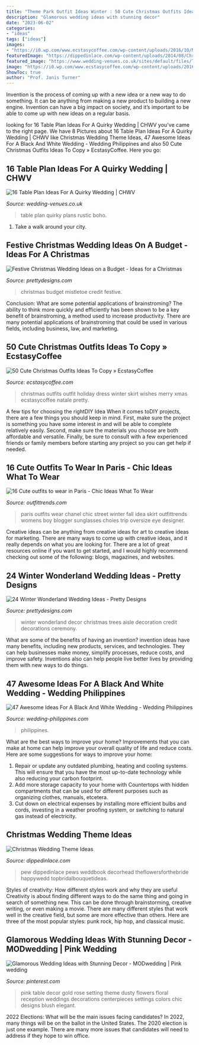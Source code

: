 ```yaml
---
title: "Theme Park Outfit Ideas Winter : 50 Cute Christmas Outfits Ideas To Copy » Ecstasycoffee"
description: "Glamorous wedding ideas with stunning decor"
date: "2023-06-02"
categories:
- "ideas"
tags: ["ideas"]
images:
- "https://i0.wp.com/www.ecstasycoffee.com/wp-content/uploads/2016/10/Merry-Christmas-Wishes.jpg"
featuredImage: "https://dippedinlace.com/wp-content/uploads/2014/08/Christmas-Wedding-Theme-Ideas-16.jpg"
featured_image: "https://www.wedding-venues.co.uk/sites/default/files/Table-Plan-Ideas-for-a-Quirky-Wedding-InBlogImage.jpg"
image: "https://i0.wp.com/www.ecstasycoffee.com/wp-content/uploads/2016/10/Merry-Christmas-Wishes.jpg"
ShowToc: true
author: "Prof. Janis Turner"
---
```



Invention is the process of coming up with a new idea or a new way to do something. It can be anything from making a new product to building a new engine. Invention can have a big impact on society, and it’s important to be able to come up with new ideas on a regular basis.

	

		
looking for 16 Table Plan Ideas For A Quirky Wedding | CHWV you've came to the right page. We have 8 Pictures about 16 Table Plan Ideas For A Quirky Wedding | CHWV like Christmas Wedding Theme Ideas, 47 Awesome Ideas For A Black And White Wedding - Wedding Philippines and also 50 Cute Christmas Outfits Ideas To Copy » EcstasyCoffee. Here you go:
		
    
## 16 Table Plan Ideas For A Quirky Wedding | CHWV

<img loading=lazy src="https://www.wedding-venues.co.uk/sites/default/files/Table-Plan-Ideas-for-a-Quirky-Wedding-InBlogImage.jpg" onerror="this.onerror=null;this.src='https://tse1.mm.bing.net/th?id=OIP.hUwHjQQ4T_ZtnMuu-CcMvQHaLc&amp;pid=15.1';" alt="16 Table Plan Ideas For A Quirky Wedding | CHWV">

_Source: wedding-venues.co.uk_

>table plan quirky plans rustic boho. 

	

1) Take a walk around your city.

    
## Festive Christmas Wedding Ideas On A Budget - Ideas For A Christmas

<img loading=lazy src="http://www.prettydesigns.com/wp-content/uploads/2016/12/mistletoe.jpg" onerror="this.onerror=null;this.src='https://tse4.mm.bing.net/th?id=OIP.YyuQc4GRxjJ_J5npQnzWCgHaLH&amp;pid=15.1';" alt="Festive Christmas Wedding Ideas on a Budget - Ideas for a Christmas">

_Source: prettydesigns.com_

>christmas budget mistletoe credit festive. 

	

Conclusion: What are some potential applications of brainstroming?
The ability to think more quickly and efficiently has been shown to be a key benefit of brainstroming, a method used to increase productivity. There are many potential applications of brainstroming that could be used in various fields, including business, law, and marketing.

    
## 50 Cute Christmas Outfits Ideas To Copy » EcstasyCoffee

<img loading=lazy src="https://i0.wp.com/www.ecstasycoffee.com/wp-content/uploads/2016/10/Merry-Christmas-Wishes.jpg" onerror="this.onerror=null;this.src='https://tse1.mm.bing.net/th?id=OIP._biOk7-BR85heT5X-15XpgHaLH&amp;pid=15.1';" alt="50 Cute Christmas Outfits Ideas To Copy » EcstasyCoffee">

_Source: ecstasycoffee.com_

>christmas outfits outfit holiday dress winter skirt wishes merry xmas ecstasycoffee natale pretty. 

	

A few tips for choosing the rightDIY Idea
When it comes toDIY projects, there are a few things you should keep in mind. First, make sure the project is something you have some interest in and will be able to complete relatively easily. Second, make sure the materials you choose are both affordable and versatile. Finally, be sure to consult with a few experienced friends or family members before starting any project so you can get help if needed.

    
## 16 Cute Outfits To Wear In Paris - Chic Ideas What To Wear

<img loading=lazy src="https://www.outfittrends.com/wp-content/uploads/2015/03/choies-faldas-chanel-jerseyslook-main-single.jpg" onerror="this.onerror=null;this.src='https://tse3.mm.bing.net/th?id=OIP.EMDMIzPUVtofKkCW62RGmwHaK3&amp;pid=15.1';" alt="16 Cute outfits to wear in Paris - Chic Ideas What To Wear">

_Source: outfittrends.com_

>paris outfits wear chanel chic street winter fall idea skirt outfittrends womens boy blogger sunglasses choies trip oversize eye designer. 

	

Creative ideas can be anything from creative ideas for art to creative ideas for marketing. There are many ways to come up with creative ideas, and it really depends on what you are looking for. There are a lot of great resources online if you want to get started, and I would highly recommend checking out some of the following: blogs, magazines, and websites.

    
## 24 Winter Wonderland Wedding Ideas - Pretty Designs

<img loading=lazy src="http://www.prettydesigns.com/wp-content/uploads/2016/12/white-with-trees.jpg" onerror="this.onerror=null;this.src='https://tse3.mm.bing.net/th?id=OIP.SvcN7YjRO2tvyxXKctdb6AHaLH&amp;pid=15.1';" alt="24 Winter Wonderland Wedding Ideas - Pretty Designs">

_Source: prettydesigns.com_

>winter wonderland decor christmas trees aisle decoration credit decorations ceremony. 

	

What are some of the benefits of having an invention?
invention ideas have many benefits, including new products, services, and technologies. They can help businesses make money, simplify processes, reduce costs, and improve safety. Inventions also can help people live better lives by providing them with new ways to do things.

    
## 47 Awesome Ideas For A Black And White Wedding - Wedding Philippines

<img loading=lazy src="http://www.wedding-philippines.com/wp-content/uploads/2015/11/Wedding-Philippines-47-Black-and-White-Wedding-Ideas-42-700x900.jpg" onerror="this.onerror=null;this.src='https://tse1.mm.bing.net/th?id=OIP.-2j15uA9WABf01IgyIA5JAHaJh&amp;pid=15.1';" alt="47 Awesome Ideas For A Black And White Wedding - Wedding Philippines">

_Source: wedding-philippines.com_

>philippines. 

	

What are the best ways to improve your home?
Improvements that you can make at home can help improve your overall quality of life and reduce costs. Here are some suggestions for ways to improve your home: 
1. Repair or update any outdated plumbing, heating and cooling systems. This will ensure that you have the most up-to-date technology while also reducing your carbon footprint. 
2. Add more storage capacity to your home with Countertops with hidden compartments that can be used for different purposes such as organizing clothes, manuals, etcetera. 
3. Cut down on electrical expenses by installing more efficient bulbs and cords, investing in a weather proofing system, or switching to natural gas instead of electricity. 

    
## Christmas Wedding Theme Ideas

<img loading=lazy src="https://dippedinlace.com/wp-content/uploads/2014/08/Christmas-Wedding-Theme-Ideas-16.jpg" onerror="this.onerror=null;this.src='https://tse2.mm.bing.net/th?id=OIP.eKcHl5T5sfOjwXAvjTcO2QHaLF&amp;pid=15.1';" alt="Christmas Wedding Theme Ideas">

_Source: dippedinlace.com_

>pew dippedinlace pews weddbook decorhead theflowersforthebride happywedd topbridalbouquetideas. 

	

Styles of creativity: How different styles work and why they are useful
Creativity is about finding different ways to do the same thing and going in search of something new. This can be done through brainstorming, creative writing, or even making a movie. There are many different styles that work well in the creative field, but some are more effective than others. Here are three of the most popular styles: punk rock, hip hop, and classical music.

    
## Glamorous Wedding Ideas With Stunning Decor - MODwedding | Pink Wedding

<img loading=lazy src="https://i.pinimg.com/originals/93/20/cc/9320cc17974c6717ba08bdd2545eaeb8.jpg" onerror="this.onerror=null;this.src='https://tse2.mm.bing.net/th?id=OIP.CWBHiKv7m5TmWmJ7G4mKpgHaKT&amp;pid=15.1';" alt="Glamorous Wedding Ideas with Stunning Decor - MODwedding | Pink wedding">

_Source: pinterest.com_

>pink table decor gold rose setting theme dusty flowers floral reception weddings decorations centerpieces settings colors chic designs blush elegant. 

	

2022 Elections: What will be the main issues facing candidates?
In 2022, many things will be on the ballot in the United States. The 2020 election is just one example. There are many more issues that candidates will need to address if they hope to win office.


